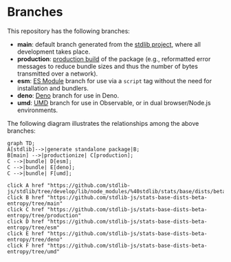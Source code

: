 <!--

@license Apache-2.0

Copyright (c) 2022 The Stdlib Authors.

Licensed under the Apache License, Version 2.0 (the "License");
you may not use this file except in compliance with the License.
You may obtain a copy of the License at

    http://www.apache.org/licenses/LICENSE-2.0

Unless required by applicable law or agreed to in writing, software
distributed under the License is distributed on an "AS IS" BASIS,
WITHOUT WARRANTIES OR CONDITIONS OF ANY KIND, either express or implied.
See the License for the specific language governing permissions and
limitations under the License.

-->

# Branches

This repository has the following branches:

-   **main**: default branch generated from the [stdlib project][stdlib-url], where all development takes place.
-   **production**: [production build][production-url] of the package (e.g., reformatted error messages to reduce bundle sizes and thus the number of bytes transmitted over a network).
-   **esm**: [ES Module][esm-url] branch for use via a `script` tag without the need for installation and bundlers.
-   **deno**: [Deno][deno-url] branch for use in Deno.
-   **umd**: [UMD][umd-url] branch for use in Observable, or in dual browser/Node.js environments.

The following diagram illustrates the relationships among the above branches:

```mermaid
graph TD;
A[stdlib]-->|generate standalone package|B;
B[main] -->|productionize| C[production];
C -->|bundle| D[esm];
C -->|bundle| E[deno];
C -->|bundle| F[umd];

click A href "https://github.com/stdlib-js/stdlib/tree/develop/lib/node_modules/%40stdlib/stats/base/dists/beta/entropy"
click B href "https://github.com/stdlib-js/stats-base-dists-beta-entropy/tree/main"
click C href "https://github.com/stdlib-js/stats-base-dists-beta-entropy/tree/production"
click D href "https://github.com/stdlib-js/stats-base-dists-beta-entropy/tree/esm"
click E href "https://github.com/stdlib-js/stats-base-dists-beta-entropy/tree/deno"
click F href "https://github.com/stdlib-js/stats-base-dists-beta-entropy/tree/umd"
```

[stdlib-url]: https://github.com/stdlib-js/stdlib/tree/develop/lib/node_modules/%40stdlib/stats/base/dists/beta/entropy
[production-url]: https://github.com/stdlib-js/stats-base-dists-beta-entropy/tree/production
[deno-url]: https://github.com/stdlib-js/stats-base-dists-beta-entropy/tree/deno
[umd-url]: https://github.com/stdlib-js/stats-base-dists-beta-entropy/tree/umd
[esm-url]: https://github.com/stdlib-js/stats-base-dists-beta-entropy/tree/esm